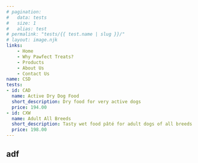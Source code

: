 ```yaml
---
# pagination:
#   data: tests
#   size: 1
#   alias: test
# permalink: "tests/{{ test.name | slug }}/"
# layout: image.njk
links:
    - Home
    - Why Pawfect Treats?
    - Products
    - About Us
    - Contact Us
name: CSD
tests:
- id: CAD
  name: Active Dry Dog Food
  short_description: Dry food for very active dogs
  price: 194.00
- id: CXW
  name: Adult All Breeds
  short_description: Tasty wet food pâté for adult dogs of all breeds
  price: 198.00
---
```

## adf